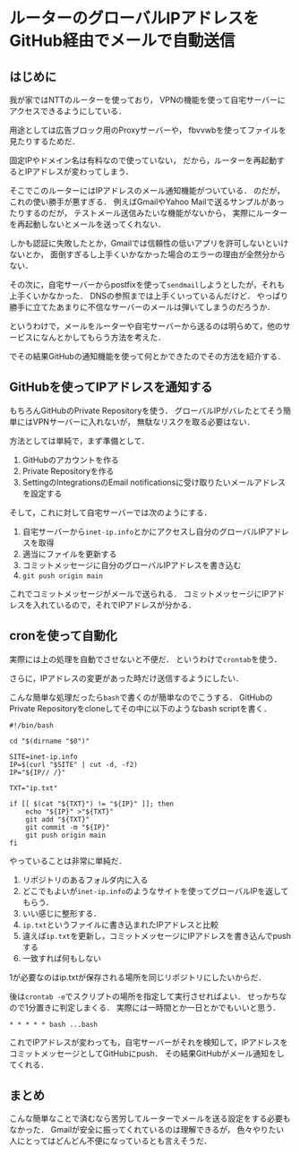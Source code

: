 ルーターのグローバルIPアドレスをGitHub経由でメールで自動送信
=====================

はじめに
-------------------

我が家ではNTTのルーターを使っており，
VPNの機能を使って自宅サーバーにアクセスできるようにしている．

用途としては広告ブロック用のProxyサーバーや，
fbvvwbを使ってファイルを見たりするためだ．

固定IPやドメイン名は有料なので使っていない，
だから，ルーターを再起動するとIPアドレスが変わってしまう．

そこでこのルーターにはIPアドレスのメール通知機能がついている．
のだが，これの使い勝手が悪すぎる．
例えばGmailやYahoo Mailで送るサンプルがあったりするのだが，
テストメール送信みたいな機能がないから，
実際にルーターを再起動しないとメールを送ってくれない．

しかも認証に失敗したとか，Gmailでは信頼性の低いアプリを許可しないといけないとか，
面倒すぎるし上手くいかなかった場合のエラーの理由が全然分からない．


その次に，自宅サーバーからpostfixを使って`sendmail`しようとしたが，それも上手くいかなかった．
DNSの参照までは上手くいっているんだけど．
やっぱり勝手に立てたあまりに不信なサーバーのメールは弾いてしまうのだろうか．

というわけで，メールをルーターや自宅サーバーから送るのは明らめて，他のサービスになんとかしてもらう方法を考えた．

でその結果GitHubの通知機能を使って何とかできたのでその方法を紹介する．


GitHubを使ってIPアドレスを通知する
---------------

もちろんGitHubのPrivate Repositoryを使う．
グローバルIPがバレたとてそう簡単にはVPNサーバーに入れないが，
無駄なリスクを取る必要はない．

方法としては単純で，まず準備として．

1. GitHubのアカウントを作る
2. Private Repositoryを作る
3. SettingのIntegrationsのEmail notificationsに受け取りたいメールアドレスを設定する

そして，これに対して自宅サーバーでは次のようにする．


1. 自宅サーバーから`inet-ip.info`とかにアクセスし自分のグローバルIPアドレスを取得
2. 適当にファイルを更新する
3. コミットメッセージに自分のグローバルIPアドレスを書き込む
4. `git push origin main`

これでコミットメッセージがメールで送られる．
コミットメッセージにIPアドレスを入れているので，それでIPアドレスが分かる．


cronを使って自動化
---------

実際には上の処理を自動でさせないと不便だ．
というわけで`crontab`を使う．

さらに，IPアドレスの変更があった時だけ送信するようにしたい．

こんな簡単な処理だったら`bash`で書くのが簡単なのでこうする．
GitHubのPrivate Repositoryをcloneしてその中に以下のようなbash scriptを書く．


```
#!/bin/bash

cd "$(dirname "$0")"

SITE=inet-ip.info
IP=$(curl "$SITE" | cut -d, -f2)
IP="${IP// /}"

TXT="ip.txt"

if [[ $(cat "${TXT}") != "${IP}" ]]; then
	echo "${IP}" >"${TXT}"
	git add "${TXT}"
	git commit -m "${IP}"
	git push origin main
fi
```

やっていることは非常に単純だ．

1. リポジトリのあるフォルダ内に入る
2. どこでもよいが`inet-ip.info`のようなサイトを使ってグローバルIPを返してもらう．
3. いい感じに整形する．
4. `ip.txt`というファイルに書き込まれたIPアドレスと比較
5. 違えば`ip.txt`を更新し，コミットメッセージにIPアドレスを書き込んでpushする
6. 一致すれば何もしない

1が必要なのはip.txtが保存される場所を同じリポジトリにしたいからだ．


後は`crontab -e`でスクリプトの場所を指定して実行させればよい．
せっかちなので1分置きに判定しまくる．
実際には一時間とか一日とかでもいいと思う．

```
* * * * * bash ...bash
```


これでIPアドレスが変わっても，自宅サーバーがそれを検知して，IPアドレスをコミットメッセージとしてGitHubにpush．
その結果GitHubがメール通知をしてくれる．


まとめ
--------

こんな簡単なことで済むなら苦労してルーターでメールを送る設定をする必要もなかった．
Gmailが安全に振ってくれているのは理解できるが，
色々やりたい人にとってはどんどん不便になっているとも言えそうだ．
